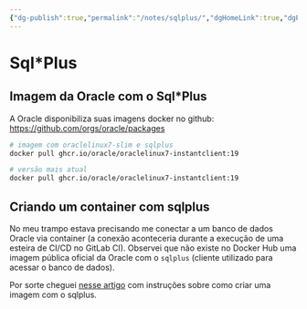 ```yaml
---
{"dg-publish":true,"permalink":"/notes/sqlplus/","dgHomeLink":true,"dgPassFrontmatter":false,"dgShowBacklinks":true,"dgShowLocalGraph":true}
---
```


# Sql\*Plus

## Imagem da Oracle com o Sql\*Plus

A Oracle disponibiliza suas imagens docker no github: <https://github.com/orgs/oracle/packages>

```sh
# imagem com oraclelinux7-slim e sqlplus
docker pull ghcr.io/oracle/oraclelinux7-instantclient:19

# versão mais atual
docker pull ghcr.io/oracle/oraclelinux7-instantclient:19
```

## Criando um container com sqlplus

No meu trampo estava precisando me conectar a um banco de dados Oracle via container (a conexão aconteceria durante a execução de uma esteira de CI/CD no GitLab CI). Observei que não existe no Docker Hub uma imagem pública oficial da Oracle com o `sqlplus` (cliente utilizado para acessar o banco de dados).

Por sorte cheguei [nesse artigo](https://relentlesscoding.com/posts/oracle-sqlplus-in-a-small-docker-container/) com instruções sobre como criar uma imagem com o sqlplus. 

